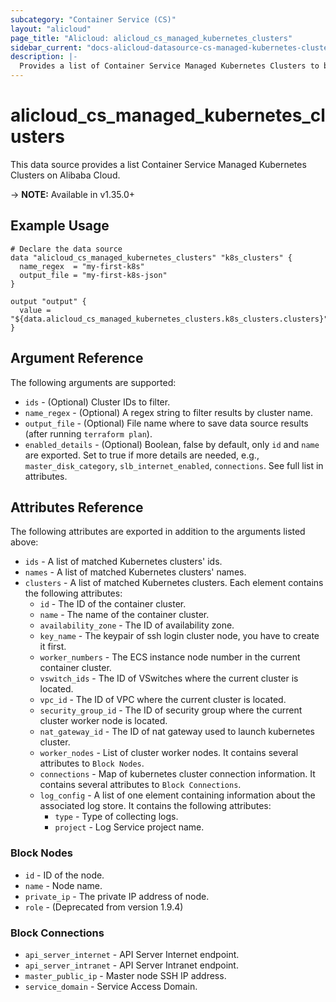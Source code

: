 ```yaml
---
subcategory: "Container Service (CS)"
layout: "alicloud"
page_title: "Alicloud: alicloud_cs_managed_kubernetes_clusters"
sidebar_current: "docs-alicloud-datasource-cs-managed-kubernetes-clusters"
description: |-
  Provides a list of Container Service Managed Kubernetes Clusters to be used by the alicloud_cs_managed_kubernetes_clusters resource.
---
```


# alicloud\_cs\_managed\_kubernetes\_clusters

This data source provides a list Container Service Managed Kubernetes Clusters on Alibaba Cloud.

-> **NOTE:** Available in v1.35.0+

## Example Usage

```
# Declare the data source
data "alicloud_cs_managed_kubernetes_clusters" "k8s_clusters" {
  name_regex  = "my-first-k8s"
  output_file = "my-first-k8s-json"
}

output "output" {
  value = "${data.alicloud_cs_managed_kubernetes_clusters.k8s_clusters.clusters}"
}
```

## Argument Reference

The following arguments are supported:

* `ids` - (Optional) Cluster IDs to filter.
* `name_regex` - (Optional) A regex string to filter results by cluster name.
* `output_file` - (Optional) File name where to save data source results (after running `terraform plan`).
* `enabled_details` - (Optional) Boolean, false by default, only `id` and `name` are exported. Set to true if more details are needed, e.g., `master_disk_category`, `slb_internet_enabled`, `connections`. See full list in attributes.

## Attributes Reference

The following attributes are exported in addition to the arguments listed above:

* `ids` - A list of matched Kubernetes clusters' ids.
* `names` - A list of matched Kubernetes clusters' names.
* `clusters` - A list of matched Kubernetes clusters. Each element contains the following attributes:
  * `id` - The ID of the container cluster.
  * `name` - The name of the container cluster.
  * `availability_zone` - The ID of availability zone.
  * `key_name` - The keypair of ssh login cluster node, you have to create it first.
  * `worker_numbers` - The ECS instance node number in the current container cluster.
  * `vswitch_ids` - The ID of VSwitches where the current cluster is located.
  * `vpc_id` - The ID of VPC where the current cluster is located.
  * `security_group_id` - The ID of security group where the current cluster worker node is located.
  * `nat_gateway_id` - The ID of nat gateway used to launch kubernetes cluster.
  * `worker_nodes` - List of cluster worker nodes. It contains several attributes to `Block Nodes`.
  * `connections` - Map of kubernetes cluster connection information. It contains several attributes to `Block Connections`.
  * `log_config` - A list of one element containing information about the associated log store. It contains the following attributes:
    * `type` - Type of collecting logs.
    * `project` - Log Service project name. 

### Block Nodes

* `id` - ID of the node.
* `name` - Node name.
* `private_ip` - The private IP address of node.
* `role` - (Deprecated from version 1.9.4)

### Block Connections

* `api_server_internet` - API Server Internet endpoint.
* `api_server_intranet` - API Server Intranet endpoint.
* `master_public_ip` - Master node SSH IP address.
* `service_domain` - Service Access Domain.
